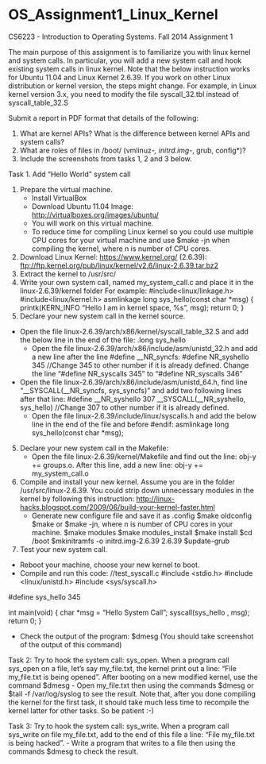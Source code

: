 # OS_Assignment1_Linux_Kernel

CS6223 - Introduction to Operating Systems.
Fall 2014
Assignment 1


The main purpose of this assignment is to familiarize you with linux kernel and system calls. In particular, you will add a new system call and hook existing system calls in linux kernel. Note that the below instruction works for Ubuntu 11.04 and Linux Kernel 2.6.39. If you work on other Linux distribution or kernel version, the steps might change. For example, in Linux kernel version 3.x, you need to modify the file syscall_32.tbl instead of syscall_table_32.S

Submit a report in PDF format that details of the following:
1. What are kernel APIs? What is the difference between kernel APIs and system calls?
2. What are roles of files in /boot/ (vmlinuz-*, initrd.img-*, grub, config*)?
3. Include the screenshots from tasks 1, 2 and 3 below.

Task 1. Add “Hello World” system call
1. Prepare the virtual machine.
	- Install VirtualBox 
	- Download Ubuntu 11.04 Image: http://virtualboxes.org/images/ubuntu/
	- You will work on this virtual machine.
	- To reduce time for compiling Linux kernel so you could use multiple CPU cores for your virtual machine and use $make -jn when compiling the kernel, where n is number of CPU cores.
2. Download Linux Kernel: https://www.kernel.org/ (2.6.39):
ftp://ftp.kernel.org/pub/linux/kernel/v2.6/linux-2.6.39.tar.bz2
3. Extract the kernel to /usr/src/
4. Write your own system call, named my_system_call.c and place it in the linux-2.6.39/kernel folder
For example:
#include<linux/linkage.h>
#include<linux/kernel.h>
asmlinkage long sys_hello(const char *msg)
{
	printk(KERN_INFO “Hello I am in kernel space, %s”, msg);
    		return 0;
}
4. Declare your new system call in the kernel source.
- Open the file linux-2.6.39/arch/x86/kernel/syscall_table_32.S and add the below line in the end of the file:
.long sys_hello
	- Open the file linux-2.6.39/arch/x86/include/asm/unistd_32.h and add a new line after the line #define __NR_syncfs:
#define NR_syshello 345
//Change 345 to other number if it is already defined.
	       Change the line “#define NR_syscalls 345” to “#define NR_syscalls 346”
- Open the file linux-2.6.39/arch/x86/include/asm/unistd_64.h, find line “__SYSCALL(__NR_syncfs, sys_syncfs)” and add two following lines after that line:
	#define __NR_syshello 307
	__SYSCALL(__NR_syshello, sys_hello)
      //Change 307 to other number if it is already defined.
	- Open the file linux-2.6.39/include/linux/syscalls.h and add the below line in the end of the file and before #endif:
		asmlinkage long sys_hello(const char *msg);

5. Declare your new system call in the Makefile:
	- Open the file linux-2.6.39/kernel/Makefile and find out the line: obj-y += groups.o. After this line, add a new line: 
		obj-y += my_system_call.o
6. Compile and install your new kernel. Assume you are in the folder /usr/src/linux-2.6.39.
You could strip down unnecessary modules in the kernel by following this instruction: http://linux-hacks.blogspot.com/2009/06/build-your-kernel-faster.html
	- Generate new configure file and save it as .config
		$make oldconfig 
		$make or $make -jn, where n is number of CPU cores in your machine.
		$make modules
		$make modules_install
		$make install
		$cd /boot
		$mkinitramfs -o initrd.img-2.6.39 2.6.39
		$update-grub
7. Test your new system call.
- Reboot your machine, choose your new kernel to boot.
- Compile and run this code:
//test_syscall.c
#include <stdio.h>
#include <linux/unistd.h>
#include <sys/syscall.h>
 
#define sys_hello 345
  
int main(void)
{
    char *msg = “Hello System Call”;
    syscall(sys_hello , msg);
    return 0;
}
- Check the output of the program: $dmesg (You should take screenshot of the output of this command)


Task 2: Try to hook the system call: sys_open. 
When a program call sys_open on a file, let’s say my_file.txt, the kernel print out a line: “File my_file.txt is being opened”. After booting on a new modified kernel, use the command $dmesg
	- Open my_file.txt then using the commands $dmesg or $tail -f /var/log/syslog to see the result.
Note that, after you done compiling the kernel for the first task, it should take much less time to recompile the kernel latter for other tasks. So be patient :-) 

Task 3: Try to hook the system call: sys_write. 
When a program call sys_write on file my_file.txt, add to the end of this file a line: “File my_file.txt is being hacked”.
	- Write a program that writes to a file then using the commands $dmesg to check the result.


